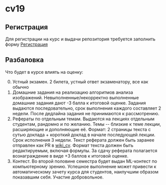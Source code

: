 # cv19

## Регистрация
Для регистрации на курс и выдачи репозитория требуется заполнить форму [Регистрация](https://airtable.com/shrHBM7MJBOtLhZjE)

## Разбаловка

Что будет в курсе влиять на оценку:

0. Устный экзамен. 2 билета, устный ответ экзаменатору, все как обычно
1. Домашние задания на реализацию алгоритмов анализа изображений. Невыполненные/некорректно выполненные домашние задания дают -3 балла к итоговой оценке.
Задания выдаются последовательно, срок выполнения каждого составляет 2 недели. После дедлайна задания не принимаются к рассмотрению.
2. Рефераты по отдельным темам. Выдаются на лекциях отдельным студентам, рандомно и по желанию. Темы -- близкие к теме лекции, расширяющие и дополняющие её. Формат: 2 страницы текста с сутью доклада + короткий доклад в начале последующей лекции. Срок исполнения 3 недели. Текст реферата должен быть заранее отправлен как PR в [wiki_cv](https://github.com/miptcv/wiki_cv). Формат текста должен быть редактируемым, включая формулы. За сдачу реферата полагается вознаграждение в виде +3 баллов к итоговой оценке.
3. Контест. Во второй половине семестра будет выдан ML-контест по компьютерному зрению. Успешное выполнение может привести к автоматическому зачету курса для студентов, наилучшим образом показавшим себя. Участие добровольное.
